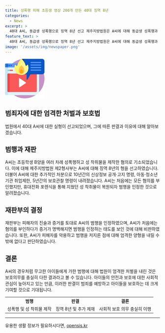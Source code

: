 ```yaml
---
title: 성폭행 피해 초등생 영상 200개 만든 40대 징역 8년
categories:
  - News
excerpt: >
  40대 A씨, 동급생 성폭행으로 징역 8년 선고 제주지방법원은 A씨에 대해 동급생 성폭행과 아동 성착취물 제작 혐의로 징역 8년을 선고했다. A씨는 수차례 성폭행을 하고 휴대전화로 아동의 신체를 촬영해 성착취물 200여 개를 만들었다. 재판부는 피해자 증언을 받아들이고, A씨의 부인과 변명을 납득하지 못했다고 밝혔다.
feature_text: >
  40대 A씨, 동급생 성폭행으로 징역 8년 선고 제주지방법원은 A씨에 대해 동급생 성폭행과 아동 성착취물 제작 혐의로 징역 8년을 선고했다. A씨는 수차례 성폭행을 하고 휴대전화로 아동의 신체를 촬영해 성착취물 200여 개를 만들었다. 재판부는 피해자 증언을 받아들이고, A씨의 부인과 변명을 납득하지 못했다고 밝혔다.
image: '/assets/img/newspaper.png'
---
```


<p><img src="/assets/img/news.png" alt="rentncar 속보" /></p>

<h2>범죄자에 대한 엄격한 처벌과 보호법</h2>

<p>법원에서 40대 A씨에 대한 실형이 선고되었으며, 그에 따른 판결과 이유에 대해 알아보겠습니다.</p>

<h2 data-ke-size="size26">범행과 재판</h2>

<p data-ke-size="size16">A씨는 초등학생 B양을 여러 차례 성폭행하고 성 착취물을 제작한 혐의로 기소되었습니다. 이에 대해 제주지방법원 제2형사부는 A씨에 대해 징역 8년의 형을 선고하였습니다. 더불어 A씨에 대한 추가적인 처분으로 10년간의 신상정보 공개·고지 명령, 아동·청소년 기관 취업제한, 5년간의 보호관찰 명령이 내려졌습니다. A씨는 처음에는 모든 혐의를 부인했지만, 휴대전화 포렌식을 통해 지웠던 성 착취물이 복원되자 범행을 인정한 것으로 알려졌습니다.</p>

<h2 data-ke-size="size26">재판부의 결정</h2>

<p data-ke-size="size16">재판부는 피해자의 진술과 증거를 토대로 A씨의 범행을 인정하였으며, A씨가 처음에는 혐의를 부인하다가 증거가 명백해지면 범행을 인정하는 태도를 보인 것에 대해 비판하였습니다. 또한, A씨가 피해자를 악용하고 범행을 저지른 점에 대해 엄격한 양형을 내릴 수밖에 없다고 판단하였습니다.</p>

<h2 data-ke-size="size26">결론</h2>

<p data-ke-size="size16">A씨의 경우처럼 무고한 아이들에게 가한 범행에 대해 법원이 엄격한 처벌을 내린 것은 보호의무를 충실히 다한 결과라고 볼 수 있습니다. 아이들의 안전과 보호에 대한 사회적 관심이 높아지고 있는 만큼, 이러한 판결이 범죄를 예방하고 아이들을 보호하는 데 크게 기여할 것으로 기대됩니다.</p>

<table>
    <tr>
        <td style="text-align: center; height: 17px;"><b>범행</b></td>
        <td style="text-align: center; height: 17px;"><b>판결</b></td>
        <td style="text-align: center; height: 17px;"><b>결론</b></td>
    </tr>
    <tr>
        <td style="text-align: center;">성폭행 및 성 착취물 제작</td>
        <td style="text-align: center;">징역 8년 및 추가 제재</td>
        <td style="text-align: center;">사회적 보호 의무 충실히 이행</td>
    </tr>
</table>

<p><hr></p>
유용한 생활 정보가 필요하시다면, <a href="https://opensis.kr" rel="dofollow">opensis.kr</a>


